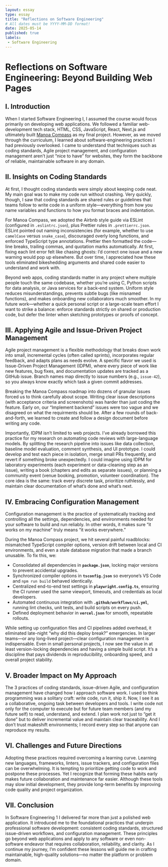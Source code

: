 ```yaml
---
layout: essay  
type: essay  
title: "Reflections on Software Engineering"  
# All dates must be YYYY-MM-DD format!  
date: 2025-05-14
published: true
labels:  
 - Software Engineering  
---
```

# Reflections on Software Engineering: Beyond Building Web Pages

## I. Introduction

When I started Software Engineering I, I assumed the course would focus primarily on developing web applications. We followed a familiar web-development tech stack, HTML, CSS, JavaScript, React, Next.js and ultimately built [Manoa Compass](https://manoa-compass-code-theta.vercel.app/) as my final project. However, as we moved through the curriculum, I learned about software-engineering practices I had previously overlooked. I came to understand that techniques such as coding standards, Agile project management, and configuration management aren’t just “nice to have” for websites, they form the backbone of reliable, maintainable software in any domain.

## II. Insights on Coding Standards

At first, I thought coding standards were simply about keeping code neat. My main goal was to make my code run without crashing. Very quickly, though, I saw that coding standards are shared rules or guidelines that teams follow to write code in a uniform style—everything from how you name variables and functions to how you format braces and indentation.

For Manoa Compass, we adopted the Airbnb style guide via ESLint (configured in `.eslintrc.json`), plus Prettier rules in `.prettierrc.json`. ESLint pointed out naming inconsistencies (for example, whether to use `camelCase` versus `snake_case`), discouraged overly long functions, and enforced TypeScript type annotations. Prettier then formatted the code—line breaks, trailing commas, and quotation marks automatically. At first, fixing each lint error felt like chasing ghosts: I’d correct one issue and a new warning would pop up elsewhere. But over time, I appreciated how these tools eliminated bikeshedding arguments and shared code easier to understand and work with.

Beyond web apps, coding standards matter in any project where multiple people touch the same codebase, whether you’re using C, Python scripts for data analysis, or Java services for a back-end system. Uniform style reduces misunderstandings, prevents subtle bugs (like misnamed functions), and makes onboarding new collaborators much smoother. In my future work—whether a quick personal script or a large-scale team effort I want to strike a balance: enforce standards strictly on shared or production code, but defer the linter when sketching prototypes or proofs of concept.

## III. Applying Agile and Issue-Driven Project Management

Agile project management is a flexible methodology that breaks down work into small, incremental cycles (often called sprints), incorporates regular feedback, and adapts plans as needs evolve. A specific flavor we used is Issue-Driven Project Management (IDPM), where every piece of work like new features, bug fixes, and documentation updates are tracked as a GitHub issue. Branch names map directly to issue numbers (e.g., `issue-42`), so you always know exactly which task a given commit addresses.

Breaking the Manoa Compass roadmap into dozens of granular issues forced us to think carefully about scope. Writing clear issue descriptions (with acceptance criteria and screenshots) was harder than just coding the feature. Early on, our “Implement <page> backend” issues were too vague and we disagreed on what the requirments should be. After a few rounds of back-and-forth, we learned to create and follow a design document before writing any code.

Importantly, IDPM isn’t limited to web projects. I’ve already borrowed this practice for my research on automating code reviews with large-language models. By splitting the research pipeline into issues like data collection, baseline model evaluation, comment synthesis, and UI prototype. I could develop and test each piece in isolation, merge small PRs frequently, and revert if something broke unexpectedly. I could imagine using IDPM for laboratory experiments (each experiment or data-cleaning step as an issue), writing a book (chapters and edits as separate issues), or planning a community event (venue booking, promotion, volunteer coordination). The core idea is the same: track every discrete task, prioritize ruthlessly, and maintain clear documentation of what’s done and what’s next.

## IV. Embracing Configuration Management

Configuration management is the practice of systematically tracking and controlling all the settings, dependencies, and environments needed for your software to build and run reliably. In other words, it makes sure “it works on my machine” truly means “it works everywhere.”

During the Manoa Compass project, we hit several painful roadblocks: mismatched TypeScript compiler options, version drift between local and CI environments, and even a stale database migration that made a branch unusable. To fix this, we:

- Consolidated all dependencies in **`package.json`**, locking major versions to prevent accidental upgrades.  
- Synchronized compiler options in **`tsconfig.json`** so everyone’s VS Code and `npm run build` behaved identically.  
- Centralized end-to-end test settings in **`playwright.config.ts`**, ensuring the CI runner used the same viewport, timeouts, and credentials as local developers.  
- Automated continuous integration with **`.github/workflows/ci.yml`**, running lint checks, unit tests, and build scripts on every push.  
- Defined deployment behavior in **`vercel.json`** for smooth, repeatable rollouts.

While setting up configuration files and CI pipelines added overhead, it eliminated late-night “why did this deploy break?” emergencies. In larger teams—or any long-lived project—clear configuration management is indispensable. Even in small personal projects, I now see the value in at least version-locking dependencies and having a simple build script. It’s a discipline that pays dividends in reproducibility, onboarding speed, and overall project stability.

## V. Broader Impact on My Approach

The 3 practices of coding standards, issue-driven Agile, and configuration management have changed how I approach software work. I used to think programming was a solitary craft: write code, run it, ship it. Now, I see it as a collaborative, ongoing task between developers and tools. I write code not only for the computer to execute but for future team members (and my future self) to read, understand, and extend. I plan work not just to “get it done” but to deliver incremental value and maintain clear traceability. And I don’t trust makeshift environments; I record every step so that anyone can reproduce my results.

## VI. Challenges and Future Directions

Adopting these practices required overcoming a learning curve. Learning new languages, frameworks, linters, issue trackers, and configuration files can be overwhelming. It is tempting to prioritize getting code to work and postpone these processes. Yet I recognize that forming these habits early makes future collaboration and maintenance far easier. Although these tools may slow initial development, they provide long-term benefits by improving code quality and project organization.

## VII. Conclusion

In Software Engineering 1 I delivered far more than just a polished web application. It introduced me to the foundational practices that underpin professional software development: consistent coding standards, structured issue-driven workflows, and configuration management. These principles go beyond web applications and apply to any software or even non-software endeavor that requires collaboration, reliability, and clarity. As I continue my journey, I’m confident these lessons will guide me in crafting maintainable, high-quality solutions—no matter the platform or problem domain.
